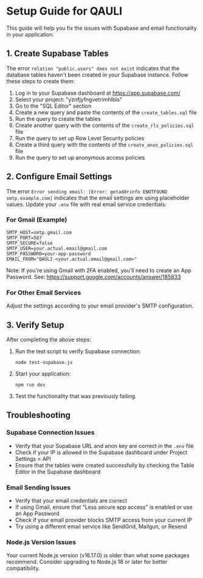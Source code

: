 # Setup Guide for QAULI

This guide will help you fix the issues with Supabase and email functionality in your application.

## 1. Create Supabase Tables

The error `relation "public.users" does not exist` indicates that the database tables haven't been created in your Supabase instance. Follow these steps to create them:

1. Log in to your Supabase dashboard at https://app.supabase.com/
2. Select your project: "yznfjyfngvetrimhlbls"
3. Go to the "SQL Editor" section
4. Create a new query and paste the contents of the `create_tables.sql` file
5. Run the query to create the tables
6. Create another query with the contents of the `create_rls_policies.sql` file
7. Run the query to set up Row Level Security policies
8. Create a third query with the contents of the `create_anon_policies.sql` file
9. Run the query to set up anonymous access policies

## 2. Configure Email Settings

The error `Error sending email: [Error: getaddrinfo ENOTFOUND smtp.example.com]` indicates that the email settings are using placeholder values. Update your `.env` file with real email service credentials:

### For Gmail (Example)

```
SMTP_HOST=smtp.gmail.com
SMTP_PORT=587
SMTP_SECURE=false
SMTP_USER=your.actual.email@gmail.com
SMTP_PASSWORD=your-app-password
EMAIL_FROM="QAULI <your.actual.email@gmail.com>"
```

Note: If you're using Gmail with 2FA enabled, you'll need to create an App Password. See: https://support.google.com/accounts/answer/185833

### For Other Email Services

Adjust the settings according to your email provider's SMTP configuration.

## 3. Verify Setup

After completing the above steps:

1. Run the test script to verify Supabase connection:
   ```
   node test-supabase.js
   ```

2. Start your application:
   ```
   npm run dev
   ```

3. Test the functionality that was previously failing.

## Troubleshooting

### Supabase Connection Issues

- Verify that your Supabase URL and anon key are correct in the `.env` file
- Check if your IP is allowed in the Supabase dashboard under Project Settings > API
- Ensure that the tables were created successfully by checking the Table Editor in the Supabase dashboard

### Email Sending Issues

- Verify that your email credentials are correct
- If using Gmail, ensure that "Less secure app access" is enabled or use an App Password
- Check if your email provider blocks SMTP access from your current IP
- Try using a different email service like SendGrid, Mailgun, or Resend

### Node.js Version Issues

Your current Node.js version (v16.17.0) is older than what some packages recommend. Consider upgrading to Node.js 18 or later for better compatibility. 